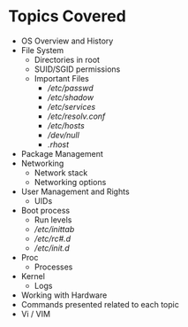 Topics Covered
====================

- OS Overview and History 
- File System  
	- Directories in root  
	- SUID/SGID permissions  
	- Important Files 
		- */etc/passwd* 
		- */etc/shadow*
		- */etc/services*
		- */etc/resolv.conf*
		- */etc/hosts* 
		- */dev/null* 
		- *.rhost* 
- Package Management  
- Networking
	- Network stack
	- Networking options 
- User Management and Rights  
	- UIDs
- Boot process 
	- Run levels 
	- */etc/inittab* 
	- */etc/rc#.d* 
	- */etc/init.d*  
- Proc  
	- Processes
- Kernel
	- Logs 
- Working with Hardware  
- Commands presented related to each topic
- Vi / VIM
